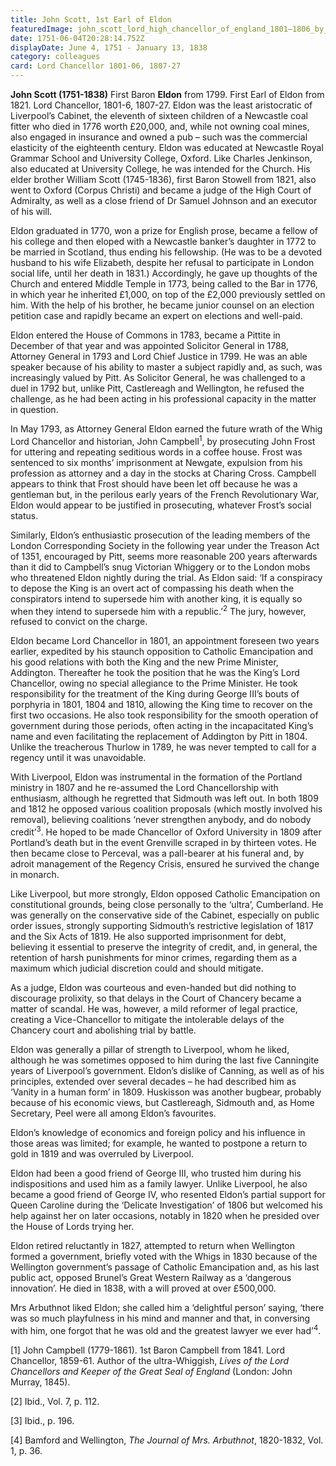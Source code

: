 ```yaml
---
title: John Scott, 1st Earl of Eldon
featuredImage: john_scott_lord_high_chancellor_of_england_1801–1806_by_william_cowen.jpg
date: 1751-06-04T20:28:14.752Z
displayDate: June 4, 1751 - January 13, 1838
category: colleagues
card: Lord Chancellor 1801-06, 1807-27
---
```


**John Scott (1751-1838)** First Baron **Eldon** from 1799. First Earl of Eldon from 1821. Lord Chancellor, 1801-6, 1807-27. Eldon was the least aristocratic of Liverpool’s Cabinet, the eleventh of sixteen children of a Newcastle coal fitter who died in 1776 worth £20,000, and, while not owning coal mines, also engaged in insurance and owned a pub – such was the commercial elasticity of the eighteenth century. Eldon was educated at Newcastle Royal Grammar School and University College, Oxford. Like Charles Jenkinson, also educated at University College, he was intended for the Church. His elder brother William Scott (1745-1836), first Baron Stowell from 1821, also went to Oxford (Corpus Christi) and became a judge of the High Court of Admiralty, as well as a close friend of Dr Samuel Johnson and an executor of his will.

Eldon graduated in 1770, won a prize for English prose, became a fellow of his college and then eloped with a Newcastle banker’s daughter in 1772 to be married in Scotland, thus ending his fellowship. (He was to be a devoted husband to his wife Elizabeth, despite her refusal to participate in London social life, until her death in 1831.) Accordingly, he gave up thoughts of the Church and entered Middle Temple in 1773, being called to the Bar in 1776, in which year he inherited £1,000, on top of the £2,000 previously settled on him. With the help of his brother, he became junior counsel on an election petition case and rapidly became an expert on elections and well-paid.

Eldon entered the House of Commons in 1783, became a Pittite in December of that year and was appointed Solicitor General in 1788, Attorney General in 1793 and Lord Chief Justice in 1799. He was an able speaker because of his ability to master a subject rapidly and, as such, was increasingly valued by Pitt. As Solicitor General, he was challenged to a duel in 1792 but, unlike Pitt, Castlereagh and Wellington, he refused the challenge, as he had been acting in his professional capacity in the matter in question.

In May 1793, as Attorney General Eldon earned the future wrath of the Whig Lord Chancellor and historian, John Campbell<sup>1</sup>, by prosecuting John Frost for uttering and repeating seditious words in a coffee house. Frost was sentenced to six months’ imprisonment at Newgate, expulsion from his profession as attorney and a day in the stocks at Charing Cross. Campbell appears to think that Frost should have been let off because he was a gentleman but, in the perilous early years of the French Revolutionary War, Eldon would appear to be justified in prosecuting, whatever Frost’s social status.

Similarly, Eldon’s enthusiastic prosecution of the leading members of the London Corresponding Society in the following year under the Treason Act of 1351, encouraged by Pitt, seems more reasonable 200 years afterwards than it did to Campbell’s snug Victorian Whiggery or to the London mobs who threatened Eldon nightly during the trial. As Eldon said: ‘If a conspiracy to depose the King is an overt act of compassing his death when the conspirators intend to supersede him with another king, it is equally so when they intend to supersede him with a republic.’<sup>2</sup> The jury, however, refused to convict on the charge.

Eldon became Lord Chancellor in 1801, an appointment foreseen two years earlier, expedited by his staunch opposition to Catholic Emancipation and his good relations with both the King and the new Prime Minister, Addington. Thereafter he took the position that he was the King’s Lord Chancellor, owing no special allegiance to the Prime Minister. He took responsibility for the treatment of the King during George III’s bouts of porphyria in 1801, 1804 and 1810, allowing the King time to recover on the first two occasions. He also took responsibility for the smooth operation of government during those periods, often acting in the incapacitated King’s name and even facilitating the replacement of Addington by Pitt in 1804. Unlike the treacherous Thurlow in 1789, he was never tempted to call for a regency until it was unavoidable.

With Liverpool, Eldon was instrumental in the formation of the Portland ministry in 1807 and he re-assumed the Lord Chancellorship with enthusiasm, although he regretted that Sidmouth was left out. In both 1809 and 1812 he opposed various coalition proposals (which mostly involved his removal), believing coalitions ‘never strengthen anybody, and do nobody credit’<sup>3</sup>. He hoped to be made Chancellor of Oxford University in 1809 after Portland’s death but in the event Grenville scraped in by thirteen votes. He then became close to Perceval, was a pall-bearer at his funeral and, by adroit management of the Regency Crisis, ensured he survived the change in monarch.

Like Liverpool, but more strongly, Eldon opposed Catholic Emancipation on constitutional grounds, being close personally to the ‘ultra’, Cumberland. He was generally on the conservative side of the Cabinet, especially on public order issues, strongly supporting Sidmouth’s restrictive legislation of 1817 and the Six Acts of 1819. He also supported imprisonment for debt, believing it essential to preserve the integrity of credit, and, in general, the retention of harsh punishments for minor crimes, regarding them as a maximum which judicial discretion could and should mitigate.

As a judge, Eldon was courteous and even-handed but did nothing to discourage prolixity, so that delays in the Court of Chancery became a matter of scandal. He was, however, a mild reformer of legal practice, creating a Vice-Chancellor to mitigate the intolerable delays of the Chancery court and abolishing trial by battle.

Eldon was generally a pillar of strength to Liverpool, whom he liked, although he was sometimes opposed to him during the last five Canningite years of Liverpool’s government. Eldon’s dislike of Canning, as well as of his principles, extended over several decades – he had described him as ‘Vanity in a human form’ in 1809. Huskisson was another bugbear, probably because of his economic views, but Castlereagh, Sidmouth and, as Home Secretary, Peel were all among Eldon’s favourites.

Eldon’s knowledge of economics and foreign policy and his influence in those areas was limited; for example, he wanted to postpone a return to gold in 1819 and was overruled by Liverpool.

Eldon had been a good friend of George III, who trusted him during his indispositions and used him as a family lawyer. Unlike Liverpool, he also became a good friend of George IV, who resented Eldon’s partial support for Queen Caroline during the ‘Delicate Investigation’ of 1806 but welcomed his help against her on later occasions, notably in 1820 when he presided over the House of Lords trying her.

Eldon retired reluctantly in 1827, attempted to return when Wellington formed a government, briefly voted with the Whigs in 1830 because of the Wellington government’s passage of Catholic Emancipation and, as his last public act, opposed Brunel’s Great Western Railway as a ‘dangerous innovation’. He died in 1838, with a will proved at over £500,000.

Mrs Arbuthnot liked Eldon; she called him a ‘delightful person’ saying, ‘there was so much playfulness in his mind and manner and that, in conversing with him, one forgot that he was old and the greatest lawyer we ever had’<sup>4</sup>.

\[1] John Campbell (1779-1861). 1st Baron Campbell from 1841. Lord Chancellor, 1859-61. Author of the ultra-Whiggish, _Lives of the Lord Chancellors and Keeper of the Great Seal of England_ (London: John Murray, 1845).

\[2] Ibid., Vol. 7, p. 112.

\[3] Ibid., p. 196.

\[4] Bamford and Wellington, _The Journal of Mrs. Arbuthnot_, 1820-1832, Vol. 1, p. 36.
